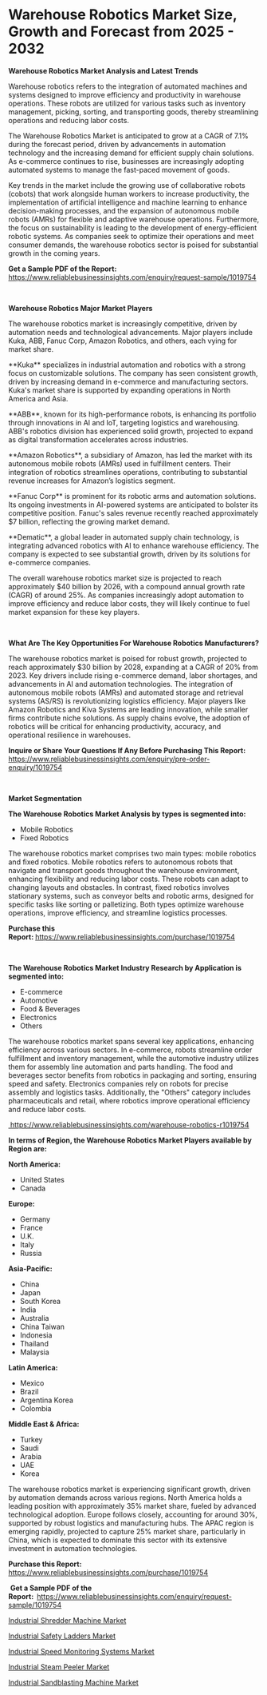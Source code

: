 <p><h1>Warehouse Robotics Market Size, Growth and Forecast from 2025 - 2032</h1></p><p><strong>Warehouse Robotics Market Analysis and Latest Trends</strong></p>
<p><p>Warehouse robotics refers to the integration of automated machines and systems designed to improve efficiency and productivity in warehouse operations. These robots are utilized for various tasks such as inventory management, picking, sorting, and transporting goods, thereby streamlining operations and reducing labor costs.</p><p>The Warehouse Robotics Market is anticipated to grow at a CAGR of 7.1% during the forecast period, driven by advancements in automation technology and the increasing demand for efficient supply chain solutions. As e-commerce continues to rise, businesses are increasingly adopting automated systems to manage the fast-paced movement of goods. </p><p>Key trends in the market include the growing use of collaborative robots (cobots) that work alongside human workers to increase productivity, the implementation of artificial intelligence and machine learning to enhance decision-making processes, and the expansion of autonomous mobile robots (AMRs) for flexible and adaptive warehouse operations. Furthermore, the focus on sustainability is leading to the development of energy-efficient robotic systems. As companies seek to optimize their operations and meet consumer demands, the warehouse robotics sector is poised for substantial growth in the coming years.</p></p>
<p><strong>Get a Sample PDF of the Report:&nbsp;</strong> <a href="https://www.reliablebusinessinsights.com/enquiry/request-sample/1019754?utm_campaign=1138&utm_medium=2&utm_source=Github&utm_content=ia&utm_term=10042025&utm_id=warehouse-robotics">https://www.reliablebusinessinsights.com/enquiry/request-sample/1019754</a></p>
<p>&nbsp;</p>
<p><strong>Warehouse Robotics Major Market Players</strong></p>
<p><p>The warehouse robotics market is increasingly competitive, driven by automation needs and technological advancements. Major players include Kuka, ABB, Fanuc Corp, Amazon Robotics, and others, each vying for market share.</p><p>**Kuka** specializes in industrial automation and robotics with a strong focus on customizable solutions. The company has seen consistent growth, driven by increasing demand in e-commerce and manufacturing sectors. Kuka's market share is supported by expanding operations in North America and Asia.</p><p>**ABB**, known for its high-performance robots, is enhancing its portfolio through innovations in AI and IoT, targeting logistics and warehousing. ABB's robotics division has experienced solid growth, projected to expand as digital transformation accelerates across industries.</p><p>**Amazon Robotics**, a subsidiary of Amazon, has led the market with its autonomous mobile robots (AMRs) used in fulfillment centers. Their integration of robotics streamlines operations, contributing to substantial revenue increases for Amazon’s logistics segment.</p><p>**Fanuc Corp** is prominent for its robotic arms and automation solutions. Its ongoing investments in AI-powered systems are anticipated to bolster its competitive position. Fanuc's sales revenue recently reached approximately $7 billion, reflecting the growing market demand.</p><p>**Dematic**, a global leader in automated supply chain technology, is integrating advanced robotics with AI to enhance warehouse efficiency. The company is expected to see substantial growth, driven by its solutions for e-commerce companies.</p><p>The overall warehouse robotics market size is projected to reach approximately $40 billion by 2026, with a compound annual growth rate (CAGR) of around 25%. As companies increasingly adopt automation to improve efficiency and reduce labor costs, they will likely continue to fuel market expansion for these key players.</p></p>
<p>&nbsp;</p>
<p><strong>What Are The Key Opportunities For Warehouse Robotics Manufacturers?</strong></p>
<p><p>The warehouse robotics market is poised for robust growth, projected to reach approximately $30 billion by 2028, expanding at a CAGR of 20% from 2023. Key drivers include rising e-commerce demand, labor shortages, and advancements in AI and automation technologies. The integration of autonomous mobile robots (AMRs) and automated storage and retrieval systems (AS/RS) is revolutionizing logistics efficiency. Major players like Amazon Robotics and Kiva Systems are leading innovation, while smaller firms contribute niche solutions. As supply chains evolve, the adoption of robotics will be critical for enhancing productivity, accuracy, and operational resilience in warehouses.</p></p>
<p><strong>Inquire or Share Your Questions If Any Before Purchasing This Report:</strong> <a href="https://www.reliablebusinessinsights.com/enquiry/pre-order-enquiry/1019754?utm_campaign=1138&utm_medium=2&utm_source=Github&utm_content=ia&utm_term=10042025&utm_id=warehouse-robotics">https://www.reliablebusinessinsights.com/enquiry/pre-order-enquiry/1019754</a></p>
<p>&nbsp;</p>
<p><strong>Market Segmentation</strong></p>
<p><strong>The Warehouse Robotics Market Analysis by types is segmented into:</strong></p>
<p><ul><li>Mobile Robotics</li><li>Fixed Robotics</li></ul></p>
<p><p>The warehouse robotics market comprises two main types: mobile robotics and fixed robotics. Mobile robotics refers to autonomous robots that navigate and transport goods throughout the warehouse environment, enhancing flexibility and reducing labor costs. These robots can adapt to changing layouts and obstacles. In contrast, fixed robotics involves stationary systems, such as conveyor belts and robotic arms, designed for specific tasks like sorting or palletizing. Both types optimize warehouse operations, improve efficiency, and streamline logistics processes.</p></p>
<p><strong>Purchase this Report:&nbsp;</strong><a href="https://www.reliablebusinessinsights.com/purchase/1019754?utm_campaign=1138&utm_medium=2&utm_source=Github&utm_content=ia&utm_term=10042025&utm_id=warehouse-robotics">https://www.reliablebusinessinsights.com/purchase/1019754</a></p>
<p>&nbsp;</p>
<p><strong>The Warehouse Robotics Market Industry Research by Application is segmented into:</strong></p>
<p><ul><li>E-commerce</li><li>Automotive</li><li>Food & Beverages</li><li>Electronics</li><li>Others</li></ul></p>
<p><p>The warehouse robotics market spans several key applications, enhancing efficiency across various sectors. In e-commerce, robots streamline order fulfillment and inventory management, while the automotive industry utilizes them for assembly line automation and parts handling. The food and beverages sector benefits from robotics in packaging and sorting, ensuring speed and safety. Electronics companies rely on robots for precise assembly and logistics tasks. Additionally, the "Others" category includes pharmaceuticals and retail, where robotics improve operational efficiency and reduce labor costs.</p></p>
<p><a href="https://www.reliablebusinessinsights.com/warehouse-robotics-r1019754?utm_campaign=1138&utm_medium=2&utm_source=Github&utm_content=ia&utm_term=10042025&utm_id=warehouse-robotics">&nbsp;https://www.reliablebusinessinsights.com/warehouse-robotics-r1019754</a></p>
<p><strong>In terms of Region, the Warehouse Robotics Market Players available by Region are:</strong></p>
<p>
    <p> <strong> North America: </strong>
        <ul>
            <li>United States</li>
            <li>Canada</li>
        </ul>
        </p> 
    <p> <strong> Europe: </strong>
        <ul>
            <li>Germany</li>
            <li>France</li>
            <li>U.K.</li>
            <li>Italy</li>
            <li>Russia</li>
        </ul>
        </p> 
    <p> <strong> Asia-Pacific: </strong>
        <ul>
            <li>China</li>
            <li>Japan</li>
            <li>South Korea</li>
            <li>India</li>
            <li>Australia</li>
            <li>China Taiwan</li>
            <li>Indonesia</li>
            <li>Thailand</li>
            <li>Malaysia</li>
        </ul>
        </p> 
    <p> <strong> Latin America: </strong>
        <ul>
            <li>Mexico</li>
            <li>Brazil</li>
            <li>Argentina Korea</li>
            <li>Colombia</li>
        </ul>
        </p> 
    <p> <strong> Middle East & Africa: </strong>
        <ul>
            <li>Turkey</li>
            <li>Saudi</li>
            <li>Arabia</li>
            <li>UAE</li>
            <li>Korea</li>
        </ul>
    </p>
    </p>
<p><p>The warehouse robotics market is experiencing significant growth, driven by automation demands across various regions. North America holds a leading position with approximately 35% market share, fueled by advanced technological adoption. Europe follows closely, accounting for around 30%, supported by robust logistics and manufacturing hubs. The APAC region is emerging rapidly, projected to capture 25% market share, particularly in China, which is expected to dominate this sector with its extensive investment in automation technologies.</p></p>
<p><strong>Purchase this Report: </strong><a href="https://www.reliablebusinessinsights.com/purchase/1019754?utm_campaign=1138&utm_medium=2&utm_source=Github&utm_content=ia&utm_term=10042025&utm_id=warehouse-robotics">https://www.reliablebusinessinsights.com/purchase/1019754</a></p>
<p>&nbsp;<strong>Get a Sample PDF of the Report:&nbsp;&nbsp;</strong><a href="https://www.reliablebusinessinsights.com/enquiry/request-sample/1019754?utm_campaign=1138&utm_medium=2&utm_source=Github&utm_content=ia&utm_term=10042025&utm_id=warehouse-robotics">https://www.reliablebusinessinsights.com/enquiry/request-sample/1019754</a></p>
<p><strong></strong></p>
<p><p><a href="https://github.com/bhatttutty2p/Market-Research-Report-List-1/blob/main/industrial-shredder-machine-market.md?utm_campaign=1138&utm_medium=2&utm_source=Github&utm_content=ia&utm_term=10042025&utm_id=warehouse-robotics">Industrial Shredder Machine Market</a></p><p><a href="https://github.com/leptouwrites/Market-Research-Report-List-1/blob/main/industrial-safety-ladders-market.md?utm_campaign=1138&utm_medium=2&utm_source=Github&utm_content=ia&utm_term=10042025&utm_id=warehouse-robotics">Industrial Safety Ladders Market</a></p><p><a href="https://github.com/ekerswenzlb0/Market-Research-Report-List-1/blob/main/industrial-speed-monitoring-systems-market.md?utm_campaign=1138&utm_medium=2&utm_source=Github&utm_content=ia&utm_term=10042025&utm_id=warehouse-robotics">Industrial Speed Monitoring Systems Market</a></p><p><a href="https://github.com/provorikovar/Market-Research-Report-List-7/blob/main/industrial-steam-peeler-market.md?utm_campaign=1138&utm_medium=2&utm_source=Github&utm_content=ia&utm_term=10042025&utm_id=warehouse-robotics">Industrial Steam Peeler Market</a></p><p><a href="https://github.com/colloerrinbp/Market-Research-Report-List-1/blob/main/industrial-sandblasting-machine-market.md?utm_campaign=1138&utm_medium=2&utm_source=Github&utm_content=ia&utm_term=10042025&utm_id=warehouse-robotics">Industrial Sandblasting Machine Market</a></p></p>